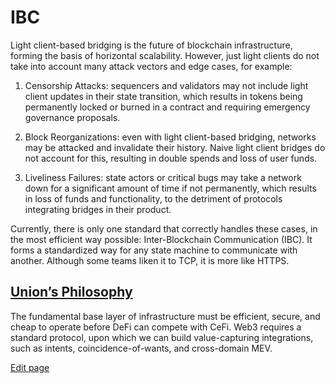 IBC
===

Light client-based bridging is the future of blockchain infrastructure, forming the basis of horizontal scalability. However, just light clients do not take into account many attack vectors and edge cases, for example:

1.  Censorship Attacks: sequencers and validators may not include light client updates in their state transition, which results in tokens being permanently locked or burned in a contract and requiring emergency governance proposals.
    
2.  Block Reorganizations: even with light client-based bridging, networks may be attacked and invalidate their history. Naive light client bridges do not account for this, resulting in double spends and loss of user funds.
    
3.  Liveliness Failures: state actors or critical bugs may take a network down for a significant amount of time if not permanently, which results in loss of funds and functionality, to the detriment of protocols integrating bridges in their product.
    

Currently, there is only one standard that correctly handles these cases, in the most efficient way possible: Inter-Blockchain Communication (IBC). It forms a standardized way for any state machine to communicate with another. Although some teams liken it to TCP, it is more like HTTPS.

[Union’s Philosophy](#unions-philosophy)
----------------------------------------

The fundamental base layer of infrastructure must be efficient, secure, and cheap to operate before DeFi can compete with CeFi. Web3 requires a standard protocol, upon which we can build value-capturing integrations, such as intents, coincidence-of-wants, and cross-domain MEV.

[Edit page](https://github.com/unionlabs/union/edit/main/docs/src/content/docs/concepts/ibc.mdx)
